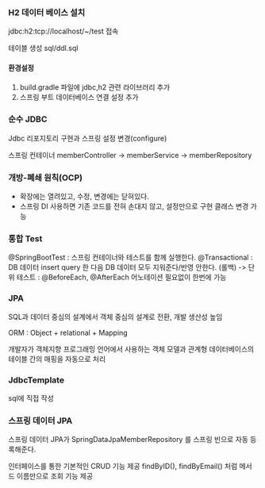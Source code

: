 ### H2 데이터 베이스 설치

jdbc:h2:tcp://localhost/~/test 접속

테이블 생성 sql/ddl.sql

#### 환경설정

1. build.gradle 파일에 jdbc,h2 관련 라이브러리 추가
2. 스프링 부트 데이터베이스 연결 설정 추가

### 순수 JDBC

Jdbc 리포지토리 구현과 스프링 설정 변경(configure)

스프링 컨테이너
memberController -> memberService -> <jdbc> memberRepository

### 개방-폐쇄 원칙(OCP)

- 확장에는 열려있고, 수정, 변경에는 닫혀있다.
- 스프링 DI 사용하면 기존 코드를 전혀 손대지 않고, 설정만으로 구현 클래스 변경 가능

### 통합 Test

@SpringBootTest : 스프링 컨테이너와 테스트를 함께 실행한다.
@Transactional :  DB 데이터 insert query 한 다음 DB 데이터 모두 지워준다/반영 안한다. (롤백)
-> 단위 테스트 : @BeforeEach, @AfterEach 어노테이션 필요없이 한번에 가능

### JPA

SQL과 데이터 중심의 설계에서 객체 중심의 설계로 전환, 개발 생산성 높임 

ORM : Object + relational + Mapping

개발자가 객체지향 프로그래밍 언어에서 사용하는 
객체 모델과 관계형 데이터베이스의 테이블 간의 매핑을 자동으로 처리

### JdbcTemplate

sql에 직접 작성 

### 스프링 데이터 JPA

스프링 데이터 JPA가 SpringDataJpaMemberRepository 를 스프링 빈으로 자동 등록해준다.

인터페이스를 통한 기본적인 CRUD 기능 제공
findByID(), findByEmail() 처럼 메서드 이름만으로 조회 기능 제공

